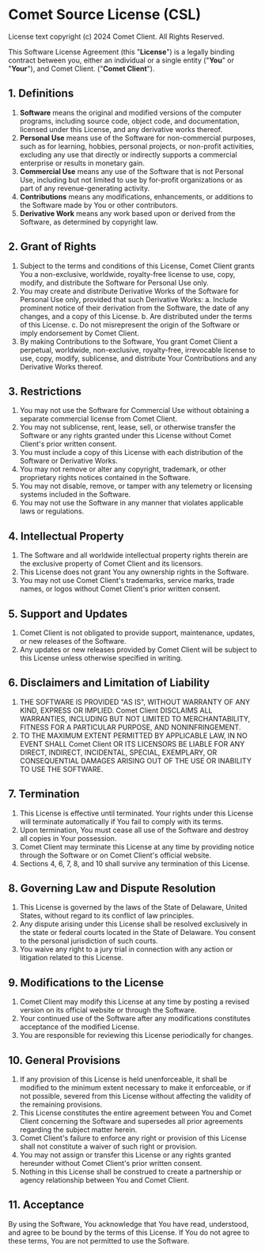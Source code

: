 # Comet Source License (CSL)

License text copyright (c) 2024 Comet Client. All Rights Reserved.

This Software License Agreement (this "**License**") is a legally binding contract between you, either an individual or a single entity ("**You**" or "**Your**"), and Comet Client. ("**Comet Client**").

## 1. Definitions

1. **Software** means the original and modified versions of the computer programs, including source code, object code, and documentation, licensed under this License, and any derivative works thereof.
2. **Personal Use** means use of the Software for non-commercial purposes, such as for learning, hobbies, personal projects, or non-profit activities, excluding any use that directly or indirectly supports a commercial enterprise or results in monetary gain.
3. **Commercial Use** means any use of the Software that is not Personal Use, including but not limited to use by for-profit organizations or as part of any revenue-generating activity.
4. **Contributions** means any modifications, enhancements, or additions to the Software made by You or other contributors.
5. **Derivative Work** means any work based upon or derived from the Software, as determined by copyright law.

## 2. Grant of Rights

1. Subject to the terms and conditions of this License, Comet Client grants You a non-exclusive, worldwide, royalty-free license to use, copy, modify, and distribute the Software for Personal Use only.
2. You may create and distribute Derivative Works of the Software for Personal Use only, provided that such Derivative Works:
   a. Include prominent notice of their derivation from the Software, the date of any changes, and a copy of this License.
   b. Are distributed under the terms of this License.
   c. Do not misrepresent the origin of the Software or imply endorsement by Comet Client.
3. By making Contributions to the Software, You grant Comet Client a perpetual, worldwide, non-exclusive, royalty-free, irrevocable license to use, copy, modify, sublicense, and distribute Your Contributions and any Derivative Works thereof.

## 3. Restrictions

1. You may not use the Software for Commercial Use without obtaining a separate commercial license from Comet Client.
2. You may not sublicense, rent, lease, sell, or otherwise transfer the Software or any rights granted under this License without Comet Client's prior written consent.
3. You must include a copy of this License with each distribution of the Software or Derivative Works.
4. You may not remove or alter any copyright, trademark, or other proprietary rights notices contained in the Software.
5. You may not disable, remove, or tamper with any telemetry or licensing systems included in the Software.
6. You may not use the Software in any manner that violates applicable laws or regulations.

## 4. Intellectual Property

1. The Software and all worldwide intellectual property rights therein are the exclusive property of Comet Client and its licensors.
2. This License does not grant You any ownership rights in the Software.
3. You may not use Comet Client's trademarks, service marks, trade names, or logos without Comet Client's prior written consent.

## 5. Support and Updates

1. Comet Client is not obligated to provide support, maintenance, updates, or new releases of the Software.
2. Any updates or new releases provided by Comet Client will be subject to this License unless otherwise specified in writing.

## 6. Disclaimers and Limitation of Liability

1. THE SOFTWARE IS PROVIDED "AS IS", WITHOUT WARRANTY OF ANY KIND, EXPRESS OR IMPLIED. Comet Client DISCLAIMS ALL WARRANTIES, INCLUDING BUT NOT LIMITED TO MERCHANTABILITY, FITNESS FOR A PARTICULAR PURPOSE, AND NONINFRINGEMENT.
2. TO THE MAXIMUM EXTENT PERMITTED BY APPLICABLE LAW, IN NO EVENT SHALL Comet Client OR ITS LICENSORS BE LIABLE FOR ANY DIRECT, INDIRECT, INCIDENTAL, SPECIAL, EXEMPLARY, OR CONSEQUENTIAL DAMAGES ARISING OUT OF THE USE OR INABILITY TO USE THE SOFTWARE.

## 7. Termination

1. This License is effective until terminated. Your rights under this License will terminate automatically if You fail to comply with its terms.
2. Upon termination, You must cease all use of the Software and destroy all copies in Your possession.
3. Comet Client may terminate this License at any time by providing notice through the Software or on Comet Client's official website.
4. Sections 4, 6, 7, 8, and 10 shall survive any termination of this License.

## 8. Governing Law and Dispute Resolution

1. This License is governed by the laws of the State of Delaware, United States, without regard to its conflict of law principles.
2. Any dispute arising under this License shall be resolved exclusively in the state or federal courts located in the State of Delaware. You consent to the personal jurisdiction of such courts.
3. You waive any right to a jury trial in connection with any action or litigation related to this License.

## 9. Modifications to the License

1. Comet Client may modify this License at any time by posting a revised version on its official website or through the Software.
2. Your continued use of the Software after any modifications constitutes acceptance of the modified License.
3. You are responsible for reviewing this License periodically for changes.

## 10. General Provisions

1. If any provision of this License is held unenforceable, it shall be modified to the minimum extent necessary to make it enforceable, or if not possible, severed from this License without affecting the validity of the remaining provisions.
2. This License constitutes the entire agreement between You and Comet Client concerning the Software and supersedes all prior agreements regarding the subject matter herein.
3. Comet Client's failure to enforce any right or provision of this License shall not constitute a waiver of such right or provision.
4. You may not assign or transfer this License or any rights granted hereunder without Comet Client's prior written consent.
5. Nothing in this License shall be construed to create a partnership or agency relationship between You and Comet Client.

## 11. Acceptance

By using the Software, You acknowledge that You have read, understood, and agree to be bound by the terms of this License. If You do not agree to these terms, You are not permitted to use the Software.
